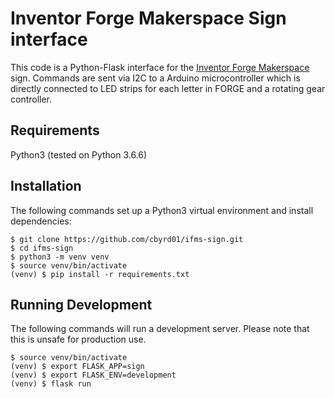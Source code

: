 # Inventor Forge Makerspace Sign interface
This code is a Python-Flask interface for the [Inventor Forge Makerspace](http://www.inventorforgemakerspace.org/) sign. Commands are sent via I2C to a Arduino microcontroller which is directly connected to LED strips for each letter in FORGE and a rotating gear controller.

## Requirements
Python3 (tested on Python 3.6.6)

## Installation
The following commands set up a Python3 virtual environment and install dependencies:
```
$ git clone https://github.com/cbyrd01/ifms-sign.git
$ cd ifms-sign
$ python3 -m venv venv
$ source venv/bin/activate
(venv) $ pip install -r requirements.txt
```

## Running Development
The following commands will run a development server. Please note that this is unsafe for production use.
```
$ source venv/bin/activate
(venv) $ export FLASK_APP=sign
(venv) $ export FLASK_ENV=development
(venv) $ flask run
```
